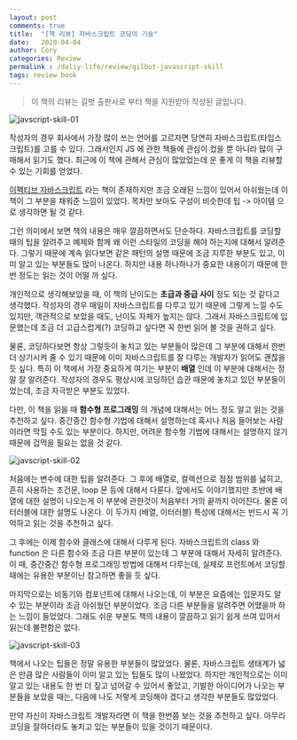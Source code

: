 ```yaml
---
layout: post
comments: true
title:  "[책 리뷰] 자바스크립트 코딩의 기술"
date:   2020-04-04
author: Cory
categories: Review
permalink : /daliy-life/review/gilbut-javascript-skill
tags: review book
---
```


> 이 책의 리뷰는 길벗 출판사로 부터 책을 지원받아 작성된 글입니다.

<img src="https://lh3.googleusercontent.com/k99GQc4eqdrL3PrS8fMhAuNtKbPq7Yb2MyG6q_1llEWp19tix2gpbUkJgyxCU67u2WmH3Y-ShWHj6FoMpfA87qXw5HbzZTBSJLxFocxUFqr0ybQEag_gUVv10T98AbWhiQHPeHD5Ky99Fkv1u52r66Mqj09-0MJVYBpltEjfb-iIB9-6kgluVy64v0hES2R43T3NFLO5W8vNlwuHbIfVAiJPy1XpjWSvkAJcFilDyTLdqnCUCJtLi12mX-uNzse57VOYsa7SBNpmoMtkb3tSgXNO-pwbCZpuDE3hgwgllyHtmLQEtlvPB355pvkKa1jyBpW0bvQW-qBN-NoU16R8M6HAP0Rxus-1tWm5KKKJvp4r3N1X0KyuwZkWepaS2c-Cu2pk9tDNDfdgsOcfGA1gzgafnUlx_2KA6Kld1adY5Yg5EvIi76TgQQ5iQnRTu0OdWAUkzRUyLU8HXAjYXaP-crkrE_U39z9SqHHY0avs0fZHc9y4XtuaNuic2WZRQJUJu6j4VflT46GqMahO_I5KIv9WrSslqsxnvUQAB4b7NfxEKdTfcc1RijkeXZ69p6mHnspsIb3Pl_6TT3mzXfqqSIkFgwRTbFjASusltiZ7t4YzoUaaHsHjC0Drq8bFHlrkEbMD2Z4icGDqMCT6ZfsfV-5yPZk1Xwu9bqwF2GjRJZboCTH6sC_BM4nmWKXn80bsOT6qiud_Mqom0qFN0q_YAIctvwvaMGE5ZSO5jAztxcZUVDy5fKmhH94=w1350-h1800-no" alt="javscript-skill-01"/>

작성자의 경우 회사에서 가장 많이 쓰는 언어를 고르자면 당연히 자바스크립트(타입스크립트)를 고를 수 있다. 그래서인지 JS 에 관한 책들에 관심이 컸을 뿐 아니라 많이 구매해서 읽기도 했다. 최근에 이 책에 관해서 관심이 많았었는데 운 좋게 이 책을 리뷰할 수 있는 기회를 얻었다.

[이펙티브 자바스크립트](http://www.yes24.com/Product/Goods/9375384) 라는 책이 존재하지만 조금 오래된 느낌이 있어서 아쉬웠는데 이 책이 그 부분을 채워준 느낌이 있었다. 목차만 보아도 구성이 비슷한데 팁 -> 아이템 으로 생각하면 될 것 같다.

그런 의미에서 보면 책의 내용은 매우 깔끔하면서도 단순하다. 자바스크립트를 코딩할 때의 팁을 알려주고 예제와 함께 왜 이런 스타일의 코딩을 해야 하는지에 대해서 알려준다. 그렇기 때문에 계속 읽다보면 같은 패턴의 설명 때문에 조금 지루한 부분도 있고, 이미 알고 있는 부분들도 많이 나온다. 하지만 내용 하나하나가 중요한 내용이기 때문에 한번 정도는 읽는 것이 어떨 까 싶다.

개인적으로 생각해보았을 때, 이 책의 난이도는 __초급과 중급 사이__ 정도 되는 것 같다고 생각했다. 작성자의 경우 매일이 자바스크립트를 다루고 있기 때문에 그렇게 느낄 수도 있지만, 객관적으로 보았을 때도, 난이도 자체가 높지는 않다. 그래서 자바스크립트에 입문했는데 조금 더 고급스럽게(?) 코딩하고 싶다면 꼭 한번 읽어 볼 것을 권하고 싶다.

물론, 코딩하다보면 항상 그렇듯이 놓치고 있는 부분들이 많은데 그 부분에 대해서 한번 더 상기시켜 줄 수 있기 때문에 이미 자바스크립트를 잘 다루는 개발자가 읽어도 괜찮을 듯 싶다. 특히 이 책에서 가장 중요하게 여기는 부분이 __배열__ 인데 이 부분에 대해서는 정말 잘 알려준다. 작성자의 경우도 평상시에 코딩하던 습관 때문에 놓치고 있던 부분들이었는데, 조금 자극받은 부분도 있었다.

다만, 이 책을 읽을 때 __함수형 프로그래밍__ 의 개념에 대해서는 어느 정도 알고 읽는 것을 추천하고 싶다. 중간중간 함수형 기법에 대해서 설명하는데 혹시나 처음 들어보는 사람이라면 막힐 수도 있는 부분이다. 하지만, 어려운 함수형 기법에 대해서는 설명하지 않기 때문에 겁먹을 필요는 없을 것 같다.

<img src="https://lh3.googleusercontent.com/4jT1m1773fbRo4mgLfCZYMeZ_rvTOJuMdaJTEYb8cW7gZ8wqXY130pW-4p9X7obtSbnkh7XcLI65gDBTsZ2KkBGLaoja3hlryGmQWxQrDGDrY9Jw4pClAAF9Z_kCPr9kevf4bFv0BSCQR8fTPFJzhQ_WOQJt2APTaHpqURuoMqAVVnW0zPwsl4aTca2NMYrqvyIPmWhhkfJ_6WJpC3Tc359sXdEfingDGtTXIQHMQvyYuqegA2RKn4Vce-s1ltu5Jcn3JI8UIkPOcZ2VQB3EzTcgott06ZQL2FcKetRYPXXrtriACwYxwFiUkoabHrBi2LpRmvk_-JdqTKV2nbmPd_dkuXZ1QouG9YwkgCTw-xAdf71nC5pz0r8e4JZGLpRcBFOaKZHWN01xalIgDiNMy8DnL2hfWKmoAz0AEYT6JUDqnrmatzeIRWoopoVY72TsRf6HUAPI2Dvr4gb_goSjMxKYuKU33yuCJtfhVzHlxvPRRVyys8ZZ3qBlLeZwyUYIoKHNwCurkObZTStsU9eYOAhX_XOnRd5ThN10iXhW5YTTWb5EX-0nKkt7i0OV3dMcPKLXFKoX1tTvTU4MV5GMlneosIYqWe2n5KKEF_eyhqkQUssvRBAJu7C7hmj69uy1NNzBs2f2BYrAh6TbAIOlYAndLEWVlDTfSZ1r2ZrCjMk1n32XK1YPKcG9Yl6RZycucwCq_inYKBcD11BlBzxhqZaczPr2T5aT8ceT--4ajO7IvoXR7i987qo=w2400-h1800-no" alt="javscript-skill-02"/>

처음에는 변수에 대한 팁을 알려준다. 그 후에 배열로, 컬렉션으로 점점 범위를 넓히고, 흔히 사용하는 조건문, loop 문 등에 대해서 다룬다. 앞에서도 이야기했지만 초반에 배열에 대한 설명이 나오는게 이 부분에 관한것이 처음부터 거의 끝까지 이어진다. 물론 이터러블에 대한 설명도 나온다. 이 두가지 (배열, 이터러블) 특성에 대해서는 반드시 꼭 기억하고 읽는 것을 추천하고 싶다.

그 후에는 이제 함수와 클래스에 대해서 다루게 된다. 자바스크립트의 class 와 function 은 다른 함수와 조금 다른 부분이 있는데 그 부분에 대해서 자세히 알려준다. 이 때, 중간중간 함수형 프로그래밍 방법에 대해서 다루는데, 실제로 프런트에서 코딩할 때에는 유용한 부분이닌 참고하면 좋을 듯 싶다.

마지막으로는 비동기와 컴포넌트에 대해서 나오는데, 이 부분은 요즘에는 입문자도 알 수 있는 부분이라 조금 아쉬웠던 부분이었다. 조금 다른 부분들을 알려주면 어땠을까 하는 느낌이 들었었다. 그래도 쉬운 부분도 책의 내용이 깔끔하고 읽기 쉽게 쓰여 있어서 읽는데 불편함은 없다.

<img src="https://lh3.googleusercontent.com/zWW7pk4eok1-bpM_Mu8R1KNf_i_iq0fVy6-EAEOy8mDCZL2HIrdiM8PCVQ8j49YSuj3nPwhDqD9FDmE90z2CrJBz-eXVfy87IwD9IjRzlSVO7oQpvhw1xcfMUeRg6s3NVYkFfiLql2QEJs93rJP8l5br_yjzoxu13BIE3Z-q19DK6IORjsaIyLldLxTwE-fnJU8eHJuWfVdpiHrb1tKTktGdLYd9u_Bj6SqAEoVY462oOGG25A4Vtg33oIbmeXFtZ0vz0IDg3y-Rne1sGX_v-vwzIccyZJFAvWWM5wCCmKo-xjWCFHCQEmMevMT78fMYmjYWy1l3FwmSG96N1rfZvbVnBINFDzPPqI4Sw7kIWG4lIrTNsv0Bq8uqqClXWsGJyzYAemsO7fwY5R67isc6uVtCnMmGz42P7YvdUSCSH7Vf2G6lMEe9qpF0aMENzLlg1Pzqpcn7vuAQiYX97xxOf6leQ0pfNzUBtL02WwUvBsZ2Q2XZ_nTF7cp53JJUE1TiOR_er49_TbbDERq2MSaVmbDpqvX20Rrv6VzCPjvwLIURFUx8kBCJiI3beTEifYdsT0208DOCI2P_YdA8P5pFTJDlnSKHipD1W_2cApZFnkPG3KGmNu5Ebf-QnTXtFHTPbXWkUBJ-yr4VeUhSR6N7XmNyM0tj05ZYAEGM0TXR-5qNwrG5vWORUYjJc9-JvaQ6lvDmwxe5qPJca7zgEzqkCwPLw-HrK-qj0Bf4JSGNCz60lSPi8kTblug=w2400-h1800-no" alt="javscript-skill-03"/>

책에서 나오는 팁들은 정말 유용한 부분들이 많았었다. 물론, 자바스크립트 생태계가 넓은 만큼 많은 사람들이 이미 알고 있는 팁들도 많이 나왔었다. 하지만 개인적으로는 이미 알고 있는 내용도 한 번 더 짚고 넘어갈 수 있어서 좋았고, 기발한 아이디어가 나오는 부분들을 보았을 때는, 다음에 나도 저렇게 코딩해야 겠다고 생각한 부분들도 많았었다.

만약 자신이 자바스크립트 개발자라면 이 책을 한번쯤 보는 것을 추천하고 싶다. 아무리 코딩을 잘하더라도 놓치고 있는 부분들이 있을 것이기 때문이다. 
